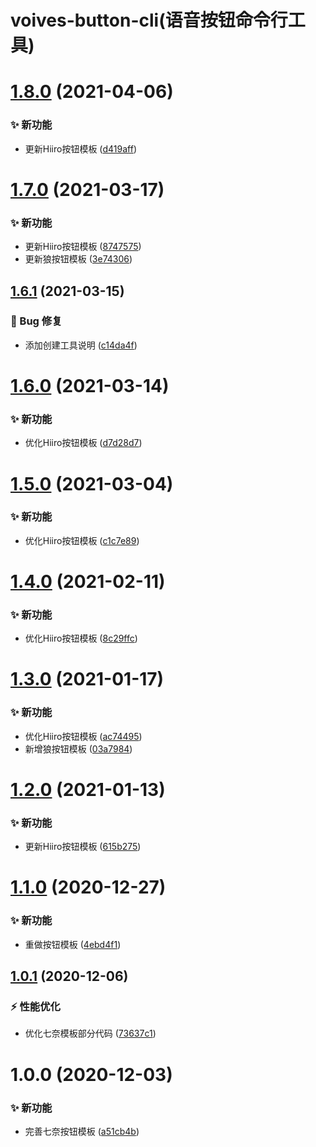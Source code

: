 # voives-button-cli(语音按钮命令行工具)

# [1.8.0](https://github.com/blacktunes/voices-button-cli/compare/v1.7.0...v1.8.0) (2021-04-06)


### ✨ 新功能

* 更新Hiiro按钮模板 ([d419aff](https://github.com/blacktunes/voices-button-cli/commit/d419aff))

# [1.7.0](https://github.com/blacktunes/voices-button-cli/compare/v1.6.1...v1.7.0) (2021-03-17)


### ✨ 新功能

* 更新Hiiro按钮模板 ([8747575](https://github.com/blacktunes/voices-button-cli/commit/8747575))
* 更新狼按钮模板 ([3e74306](https://github.com/blacktunes/voices-button-cli/commit/3e74306))

## [1.6.1](https://github.com/blacktunes/voices-button-cli/compare/v1.6.0...v1.6.1) (2021-03-15)


### 🐛 Bug 修复

* 添加创建工具说明 ([c14da4f](https://github.com/blacktunes/voices-button-cli/commit/c14da4f))

# [1.6.0](https://github.com/blacktunes/voices-button-cli/compare/v1.5.0...v1.6.0) (2021-03-14)


### ✨ 新功能

* 优化Hiiro按钮模板 ([d7d28d7](https://github.com/blacktunes/voices-button-cli/commit/d7d28d7))

# [1.5.0](https://github.com/blacktunes/voices-button-cli/compare/v1.4.0...v1.5.0) (2021-03-04)


### ✨ 新功能

* 优化Hiiro按钮模板 ([c1c7e89](https://github.com/blacktunes/voices-button-cli/commit/c1c7e89))

# [1.4.0](https://github.com/blacktunes/voices-button-cli/compare/v1.3.0...v1.4.0) (2021-02-11)


### ✨ 新功能

* 优化Hiiro按钮模板 ([8c29ffc](https://github.com/blacktunes/voices-button-cli/commit/8c29ffc))

# [1.3.0](https://github.com/blacktunes/voices-button-cli/compare/v1.2.0...v1.3.0) (2021-01-17)


### ✨ 新功能

* 优化Hiiro按钮模板 ([ac74495](https://github.com/blacktunes/voices-button-cli/commit/ac74495))
* 新增狼按钮模板 ([03a7984](https://github.com/blacktunes/voices-button-cli/commit/03a7984))

# [1.2.0](https://github.com/blacktunes/voices-button-cli/compare/v1.1.0...v1.2.0) (2021-01-13)


### ✨ 新功能

* 更新Hiiro按钮模板 ([615b275](https://github.com/blacktunes/voices-button-cli/commit/615b275))

# [1.1.0](https://github.com/blacktunes/voices-button-cli/compare/v1.0.1...v1.1.0) (2020-12-27)


### ✨ 新功能

* 重做按钮模板 ([4ebd4f1](https://github.com/blacktunes/voices-button-cli/commit/4ebd4f1))

## [1.0.1](https://github.com/blacktunes/voices-button-cli/compare/v1.0.0...v1.0.1) (2020-12-06)


### ⚡ 性能优化

* 优化七奈模板部分代码 ([73637c1](https://github.com/blacktunes/voices-button-cli/commit/73637c1))

# 1.0.0 (2020-12-03)


### ✨ 新功能

* 完善七奈按钮模板 ([a51cb4b](https://github.com/blacktunes/voices-button-cli/commit/a51cb4b))
